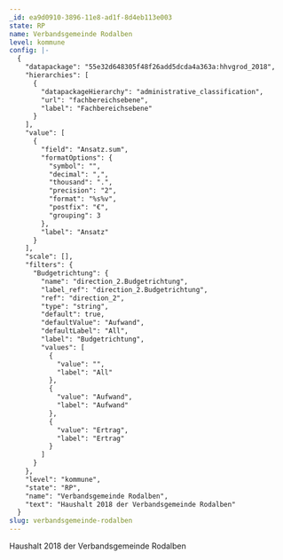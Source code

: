 ```yaml
---
_id: ea9d0910-3896-11e8-ad1f-8d4eb113e003
state: RP
name: Verbandsgemeinde Rodalben
level: kommune
config: |-
  {
    "datapackage": "55e32d648305f48f26add5dcda4a363a:hhvgrod_2018",
    "hierarchies": [
      {
        "datapackageHierarchy": "administrative_classification",
        "url": "fachbereichsebene",
        "label": "Fachbereichsebene"
      }
    ],
    "value": [
      {
        "field": "Ansatz.sum",
        "formatOptions": {
          "symbol": "",
          "decimal": ",",
          "thousand": ".",
          "precision": "2",
          "format": "%s%v",
          "postfix": "€",
          "grouping": 3
        },
        "label": "Ansatz"
      }
    ],
    "scale": [],
    "filters": {
      "Budgetrichtung": {
        "name": "direction_2.Budgetrichtung",
        "label_ref": "direction_2.Budgetrichtung",
        "ref": "direction_2",
        "type": "string",
        "default": true,
        "defaultValue": "Aufwand",
        "defaultLabel": "All",
        "label": "Budgetrichtung",
        "values": [
          {
            "value": "",
            "label": "All"
          },
          {
            "value": "Aufwand",
            "label": "Aufwand"
          },
          {
            "value": "Ertrag",
            "label": "Ertrag"
          }
        ]
      }
    },
    "level": "kommune",
    "state": "RP",
    "name": "Verbandsgemeinde Rodalben",
    "text": "Haushalt 2018 der Verbandsgemeinde Rodalben"
  }
slug: verbandsgemeinde-rodalben
---
```

Haushalt 2018 der Verbandsgemeinde Rodalben
